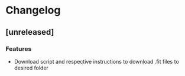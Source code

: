 # Changelog

## [unreleased]
### Features
 - Download script and respective instructions to download .fit files to desired folder
